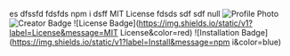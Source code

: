 es
dfssfd
fdsfds
npm i
dsff
MIT License
fdsds
sdf
sdf
null
![Profile Photo](https://avatars0.githubusercontent.com/u/46634216?v=4)
![Creator Badge](https://img.shields.io/static/v1?label=Creator&message=tedbelanoff&color=blue)
![License Badge](https://img.shields.io/static/v1?label=License&message=MIT License&color=red)
![Installation Badge](https://img.shields.io/static/v1?label=Install&message=npm i&color=blue)

